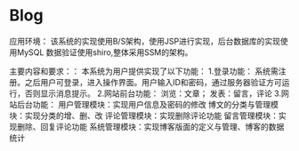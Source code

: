 # Blog

应用环境：
该系统的实现使用B/S架构，使用JSP进行实现，后台数据库的实现使用MySQL
数据验证使用shiro,整体采用SSM的架构。

主要内容和要求：：
本系统为用户提供实现了以下功能：
1.登录功能：
系统需注册。之后用户可登录，进入操作界面。用户输入ID和密码，通过服务器验证方可运行，否则显示消息提示。 
2.网站前台功能：
浏览：文章；
发表：留言，评论 
3.网站后台功能：
用户管理模块：实现用户信息及密码的修改
博文的分类与管理模块：实现分类的增、删、改 
评论管理模块：实现删除评论功能 
留言管理模块：实现删除、回复评论功能 
系统管理模块：实现博客版面的定义与管理、博客的数据统计

